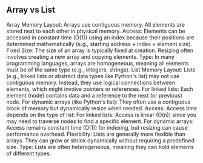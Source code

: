 ## Array vs List

Array
Memory Layout: Arrays use contiguous memory. All elements are stored next to each other in physical memory.
Access: Elements can be accessed in constant time (O(1)) using an index because their positions are determined mathematically (e.g., starting address + index × element size).
Fixed Size: The size of an array is typically fixed at creation. Resizing often involves creating a new array and copying elements.
Type: In many programming languages, arrays are homogeneous, meaning all elements must be of the same type (e.g., integers, strings).
List
Memory Layout: Lists (e.g., linked lists or abstract data types like Python's list) may not use contiguous memory. Instead, they use logical connections between elements, which might involve pointers or references.
For linked lists: Each element (node) contains data and a reference to the next (or previous) node.
For dynamic arrays (like Python's list): They often use a contiguous block of memory but dynamically resize when needed.
Access: Access time depends on the type of list:
For linked lists: Access is linear (O(n)) since you may need to traverse nodes to find a specific element.
For dynamic arrays: Access remains constant time (O(1)) for indexing, but resizing can cause performance overhead.
Flexibility: Lists are generally more flexible than arrays. They can grow or shrink dynamically without requiring a predefined size.
Type: Lists are often heterogeneous, meaning they can hold elements of different types.
